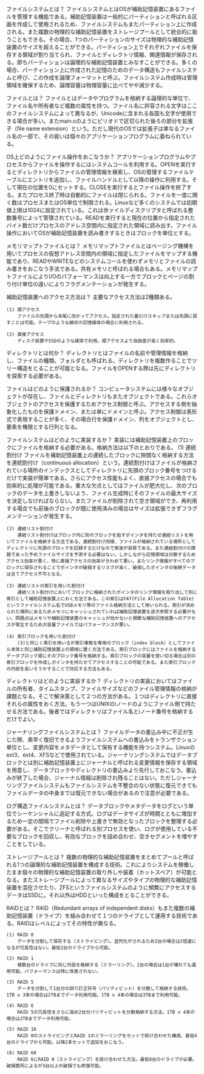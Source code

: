 ファイルシステムとは？
    ファイルシステムとはOSが補助記憶装置にあるファイルを管理する機能である。補助記憶装置は一般的にパーティションと呼ばれる区画を作成して使用されるため、ファイルシステムもまたパーティション上に作成される。また複数の物理的な補助記憶装置をストレージプールとして統合的に扱うこともできる。その場合、1つのパーティションのサイズは物理的な補助記憶装置のサイズを超えることができる。パーティション上でそれぞれファイルを保存する領域が割り当てられ、ファイルとディレクトリ情報、関連情報が保存される。即ちパーティションは論理的な補助記憶装置とみなすことができる。多くの場合、パーティション上に作成された記憶のためのデータ構造もファイルシステムと呼び、この作成を論理フォーマットと呼ぶ。ファイルシステム作成時は管理領域を確保するため、論理容量は物理容量に比べてやや減少する。

ファイルとは？
    ファイルとはデータやプログラムを格納する論理的な単位で、ファイル名や所有者など複数の属性を持つ。ファイル名に許容される文字はここのファイルシステムによって異なるが、Unicodeに含まれる各国も文字が使用できる場合が多い。またmain.cのようにピリオドで区切られた後ろの部分を拡張子（file name extension）という。ただし現代のOSでは拡張子は単なるファイル名の一部で、その扱いは個々のアプリケーションプログラムに委ねられている。

OS上どのようにファイル操作をおこなうか？
    アプリケーションプログラムやプロセスからファイルを操作するにはシステムコールを利用する。OPENを実行するとディレクトリからファイルの管理情報を検索し、OSの管理するファイルテーブルにエントリを追加し、ファイルハンドルとして以降の操作に利用する。そして現在の位置を0にセットする。CLOSEを実行するとファイル操作を終了する。またプロセス終了時は自動的にファイルは閉じられる。ファイルを一度に開く数はプロセスまたはOS単位で制限される。Linuxなど多くのシステムでは初期値上限は1024に設定されている。これは歩ァイルディスクリプタと呼ばれる整数番号によって管理されている。READを実行すると現在の位置から指定されたバイト数だけプロセスのアドレス空間内に指定された領域に読み出す。ファイル操作においてOSが補助記憶装置を読み書きするときはブロックを単位とする。

メモリマップトファイルとは？
    メモリマップトファイルとはページング機構を用いてプロセスの仮想アドレス空間内の領域に指定したファイルをマップする機能であり、READやWRITEなどのシステムコールを使わずメモリとファイルの読み書きをおこなう手法である。共有メモリと呼ばれる場合もある。メモリマップトファイルによりI/Oのパフォーマンスは向上する一方でブロックとページの割り付け単位の違いによりフラグメンテーションが発生する。

補助記憶装置へのアクセス方法は？
    主要なアクセス方法は2種類ある。

    (1) 順アクセス
        ファイルの先頭から末尾に向かってアクセス。指定された量だけスキップまたは先頭に戻すことは可能。テープのような線状の記憶媒体の場合に利用される。

    (2) 直接アクセス
        ディスク装置やSSDのような媒体で利用。順アクセスより自由度が高く効率的。

ディレクトリとは何か？
    ディレクトリとはファイルの名前や管理情報を格納し、ファイルの種類。フォルダとも呼ばれる。ディレクトリを複数作ることでツリー構造をとることが可能となる。ファイルをOPENする際は先にディレクトリを探索する必要がある。

ファイルはどのように保護されるか？
    コンピュータシステムには様々なオブジェクトが存在し、ファイルとディレクトリもまたオブジェクトである。これらオブジェクトのアクセスを保護するためアクセス制御と呼ぶ。アクセスする側を抽象化したものを保護ドメイン、または単にドメインと呼ぶ。アクセス制御は表形式で表現することが多く、その場合行を保護ドメイン、列をオブジェクトとし、要素を権限とする行列となる。

ファイルシステムはどのように実装するか？
    実装には補助記憶装置上のブロックにファイルを格納する必要がある。格納方法は以下のとおりである。
    (1) 連続割付け
        ファイルを補助記憶装置上の連続したブロックに隙間なく格納する方法を連続割付け（continuous allocation）という。連続割付けはファイルが格納されている場所のインデックスとしてディレクトリに先頭のブロック番号をつけるだけで実装が簡単である。さらにアクセス性能もよく、直接アクセスの場合でも効率的に処理が可能である。重大な欠点としてはファイルが肥大化し、次のブロックのデータを上書きしないよう、ファイル生成時にそのファイルの最大サイズを決定しなければならない。またファイルが削除されて空き領域ができ、再利用する場合でも前後のブロックが既に使用済みの場合はサイズは拡張できずフラグメンテーションが発生する。
    
    (2) 連結リスト割付け
        連結リスト割付けはブロック内に別のブロックを指すポインタを持たせ連結リストを用いてファイルを格納する方法である。連続割付け同様、ファイルが格納されている場所としてディレクトリに先頭のブロックを記録するだけなので実装が容易である。また連結割付けの課題であった予めファイルサイズを予測する必要はない。しかしながら記憶領域は分散するためアクセス効率が悪く、特に直接アクセスの効率がきわめて悪い。またリンク情報がすべてのブロックに保存されることでポインタが破損するリスクが高く、破損したポインタの後続データは全てアクセス不可となる。

    (3) 連結リストの索引を用いた割付け
        連結リスト割付けにおいてブロックに格納されたポインタのリンク情報を取り出して別に索引として補助記憶装置上におく方法である。この索引はFAT(File Allocation Table)というファイルシステム名でUSBメモリ等のファイル格納方法として用いられる。索引が決められた場所にあるためメモリにキャッシュされていれば補助記憶装置を逐次参照する必要がない。問題点はメモリや補助記憶装置のキャッシュが効かないと頻繁な補助記憶装置へのアクセスが発生するため大容量ファイルではパフォーマンスが悪い。

    (4) 索引ブロックを用いた割付け
        (3)と同じく索引を用いるが索引事態を専用のブロック（index block）としてファイル本体と同じ補助記憶装置上の領域に置く方法である。索引ブロックにはファイルを格納するデータブロック順にそのブロック番号を格納する。索引ブロックの容量を使い切る場合は別の索引ブロックを作成しポインタを持たせてアクセスすることの可能である。また索引ブロックの内部を高いそうかすることで対応する方法もある。

ディレクトリはどのように実装するか？
    ディレクトリの実装においてはファイルの所有者、タイムスタンプ、ファイルサイズなどのファイル管理情報の格納が課題となる。そこで解決策として２つの方法がある。１つはディレクトリに直接それらの属性をおく方法。もう一つはUNIXのiノードのようにファイル側で持たせる方法である。後者ではディレクトリはファイル名とiノード番号を格納するだけでよい。

ジャーナリングファイルシステムとは？
    ファイルデータの書込み中に不正が生じた際、素早く復旧できるようファイルシステムへの書込みをトランザクション単位とし、変更内容をメタデータとして保有する機能を持つシステム。Linuxのext3、ext4、XFSなどで使用されている。ジャーナリングシステムではデータブロックとは別に補助記憶装置上にジャーナルと呼ばれる変更情報を保存する領域を用意し、データブロックやディレクトリの書込みより先行しておこなう。書込みが終了した場合、ジャーナル情報は削除され残ることはない。ただしジャーナリングファイルシステムもファイルシステムを不整合のない状態に復元できてもファイルデータの中身までは復元できない場合があるので注意が必要である。

ログ構造ファイルシステムとは？
    データブロックやメタデータをログという単位でシーケンシャルに追記する方式。ログはデータサイズが時間とともに増加するため一定の間隔でファイル削除や上書きで無効となったブロックを整理する必要がある。そこでクリーナと呼ばれる別プロセスを使い、ログが使用している不要なブロックを回収し、有効なブロックを詰め合わせ、空きセグメントを増やすことをしている。

ストレージプールとは？
    複数の物理的な補助記憶装置をまとめてプールと呼ばれる1つの論理的な補助記憶装置を構成する技術。これによりシステムを稼働したまま個々の物理的な補助記憶装置の取り外しや装着（ホットスペア）が可能となる。またストレージプールによって異なるサイズやタイプの物理的な補助記憶装置を混在させたり、ZFSというファイルシステムのように頻繁にアクセスするデータはSSDに。それ以外はHDDといった構成をとることができる。

RAIDとは？
    RAID（Redundant arrays of independent disks）もまた複数の補助記憶装置（ドライブ）を組み合わせて１つのドライブとして運用する技術である。RAIDはレベルによってその特性が異なる。

    (1) RAID 0
        データを分割して保存する（ストライピング）。並列化がされるため2台の場合は2倍速になるが冗長性はない。最低2台のドライブから可能。

    (2) RAID 1
        複数台のドライブに同じ内容を格納する（ミラーリング）。2台の場合は1台が壊れても運用可能。パフォーマンスは特に改善されない。

    (3) RAID 5
        データを分割して1台分の誤り訂正符号（パリティビット）を分散して格納する技術。1TB x 3本の場合は2TBまでデータ利用可能。1TB x 4本の場合は3TBまで利用可能。

    (4) RAID 6
        RAID 5の冗長性をさらに高め2台分パリティビットを分散格納する方法。1TB x 4本の場合は2TBまでデータ利用可能。

    (5) RAID 10
        RAID 0のストライピングとRAID 1のミラーリングをセットで掛け合わせた構成。最低4台のドライブから可能。以降2本セットで追加をおこなう。
    
    (6) RAID 60
        RAID 6にRAID 0（ストライピング）を掛け合わせた方法。最低8台のドライブが必要。破損箇所によるが3台以上の破損でも修復可能。